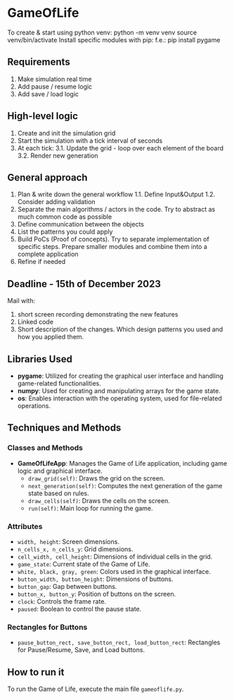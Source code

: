 # GameOfLife

 To create & start using python venv:
       python -m venv venv
       source venv/bin/activate
 Install specific modules with pip:
 f.e.:   pip install pygame

 ## Requirements
 1. Make simulation real time
 2. Add pause / resume logic
 3. Add save / load logic

## High-level logic
 1. Create and init the simulation grid
 2. Start the simulation with a tick interval of <n> seconds
 3. At each tick:
   3.1. Update the grid - loop over each element of the board
   3.2. Render new generation

 ## General approach
 1. Plan & write down the general workflow
  1.1. Define Input&Output 
  1.2. Consider adding validation
 2. Separate the main algorithms / actors in the code. Try to abstract as much common code as possible
 3. Define communication between the objects
 4. List the patterns you could apply
 5. Build PoCs (Proof of concepts). Try to separate implementation of specific steps. Prepare smaller modules
    and combine them into a complete application
 6. Refine if needed

 ## Deadline - 15th of December 2023
 Mail with: 
 1. short screen recording demonstrating the new features
 2. Linked code
 3. Short description of the changes. Which design patterns you used and how you applied them.

## Libraries Used

- **pygame**: Utilized for creating the graphical user interface and handling game-related functionalities.
- **numpy**: Used for creating and manipulating arrays for the game state.
- **os**: Enables interaction with the operating system, used for file-related operations.

## Techniques and Methods

### Classes and Methods
- **GameOfLifeApp**: Manages the Game of Life application, including game logic and graphical interface.
    - `draw_grid(self)`: Draws the grid on the screen.
    - `next_generation(self)`: Computes the next generation of the game state based on rules.
    - `draw_cells(self)`: Draws the cells on the screen.
    - `run(self)`: Main loop for running the game.

### Attributes
- `width, height`: Screen dimensions.
- `n_cells_x, n_cells_y`: Grid dimensions.
- `cell_width, cell_height`: Dimensions of individual cells in the grid.
- `game_state`: Current state of the Game of Life.
- `white, black, gray, green`: Colors used in the graphical interface.
- `button_width, button_height`: Dimensions of buttons.
- `button_gap`: Gap between buttons.
- `button_x, button_y`: Position of buttons on the screen.
- `clock`: Controls the frame rate.
- `paused`: Boolean to control the pause state.

### Rectangles for Buttons
- `pause_button_rect, save_button_rect, load_button_rect`: Rectangles for Pause/Resume, Save, and Load buttons.

## How to run it
To run the Game of Life, execute the main file `gameoflife.py`.
